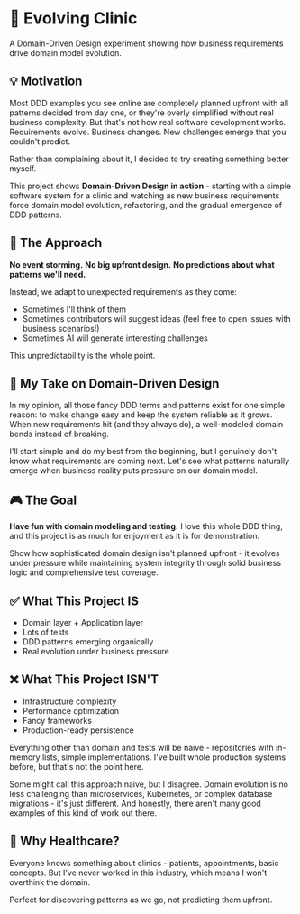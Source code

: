 # 🏥 Evolving Clinic

A Domain-Driven Design experiment showing how business requirements drive domain model evolution.

## 💡 Motivation

Most DDD examples you see online are completely planned upfront with all patterns decided from day one, or they're overly simplified without real business complexity. But that's not how real software development works. Requirements evolve. Business changes. New challenges emerge that you couldn't predict.

Rather than complaining about it, I decided to try creating something better myself.

This project shows **Domain-Driven Design in action** - starting with a simple software system for a clinic and watching as new business requirements force domain model evolution, refactoring, and the gradual emergence of DDD patterns.

## 🎯 The Approach

**No event storming.** **No big upfront design.** **No predictions about what patterns we'll need.**

Instead, we adapt to unexpected requirements as they come:

- Sometimes I'll think of them
- Sometimes contributors will suggest ideas (feel free to open issues with business scenarios!)
- Sometimes AI will generate interesting challenges

This unpredictability is the whole point.

## 🔄 My Take on Domain-Driven Design

In my opinion, all those fancy DDD terms and patterns exist for one simple reason: to make change easy and keep the system reliable as it grows. When new requirements hit (and they always do), a well-modeled domain bends instead of breaking.

I'll start simple and do my best from the beginning, but I genuinely don't know what requirements are coming next. Let's see what patterns naturally emerge when business reality puts pressure on our domain model.

## 🎮 The Goal

**Have fun with domain modeling and testing.** I love this whole DDD thing, and this project is as much for enjoyment as it is for demonstration.

Show how sophisticated domain design isn't planned upfront - it evolves under pressure while maintaining system integrity through solid business logic and comprehensive test coverage.

## ✅ What This Project IS

- Domain layer + Application layer
- Lots of tests
- DDD patterns emerging organically
- Real evolution under business pressure

## ❌ What This Project ISN'T

- Infrastructure complexity
- Performance optimization
- Fancy frameworks
- Production-ready persistence

Everything other than domain and tests will be naive - repositories with in-memory lists, simple implementations. I've built whole production systems before, but that's not the point here.

Some might call this approach naive, but I disagree. Domain evolution is no less challenging than microservices, Kubernetes, or complex database migrations - it's just different. And honestly, there aren't many good examples of this kind of work out there.

## 🏥 Why Healthcare?

Everyone knows something about clinics - patients, appointments, basic concepts. But I've never worked in this industry, which means I won't overthink the domain.

Perfect for discovering patterns as we go, not predicting them upfront.
